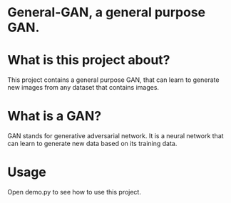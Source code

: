 # General-GAN, a general purpose GAN. 

# What is this project about?
This project contains a general purpose GAN, that can learn to generate new images from any dataset that contains images.

# What is a GAN?
GAN stands for generative adversarial network. It is a neural network that can learn to generate new data based on its training data. 

# Usage
Open demo.py to see how to use this project.
